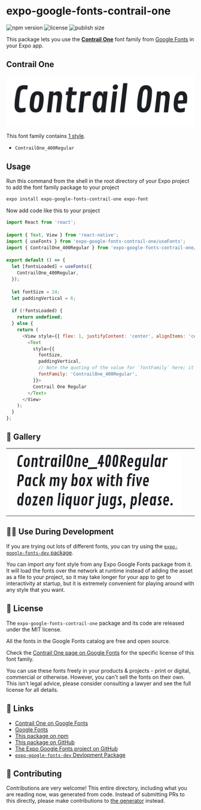 # expo-google-fonts-contrail-one

![npm version](https://flat.badgen.net/npm/v/expo-google-fonts-contrail-one)
![license](https://flat.badgen.net/github/license/expo/google-fonts)
![publish size](https://flat.badgen.net/packagephobia/install/expo-google-fonts-contrail-one)

This package lets you use the [**Contrail One**](https://fonts.google.com/specimen/Contrail+One) font family from [Google Fonts](https://fonts.google.com/) in your Expo app.

## Contrail One

![Contrail One](./font-family.png)

This font family contains [1 style](#-gallery).

- `ContrailOne_400Regular`

## Usage

Run this command from the shell in the root directory of your Expo project to add the font family package to your project
```sh
expo install expo-google-fonts-contrail-one expo-font
```

Now add code like this to your project
```js
import React from 'react';

import { Text, View } from 'react-native';
import { useFonts } from 'expo-google-fonts-contrail-one/useFonts';
import { ContrailOne_400Regular } from 'expo-google-fonts-contrail-one/400Regular';

export default () => {
  let [fontsLoaded] = useFonts({
    ContrailOne_400Regular,
  });

  let fontSize = 24;
  let paddingVertical = 6;

  if (!fontsLoaded) {
    return undefined;
  } else {
    return (
      <View style={{ flex: 1, justifyContent: 'center', alignItems: 'center' }}>
        <Text
          style={{
            fontSize,
            paddingVertical,
            // Note the quoting of the value for `fontFamily` here; it expects a string!
            fontFamily: 'ContrailOne_400Regular',
          }}>
          Contrail One Regular
        </Text>
      </View>
    );
  }
};

```

## 🔡 Gallery


||||
|-|-|-|
|![ContrailOne_400Regular](.//400Regular/ContrailOne_400Regular.ttf.png)||||


## 👩‍💻 Use During Development

If you are trying out lots of different fonts, you can try using the [`expo-google-fonts-dev` package](https://github.com/freeboub/google-fonts/tree/master/font-packages/dev#readme).

You can import *any* font style from any Expo Google Fonts package from it. It will load the fonts
over the network at runtime instead of adding the asset as a file to your project, so it may take longer
for your app to get to interactivity at startup, but it is extremely convenient
for playing around with any style that you want.

## 📖 License

The `expo-google-fonts-contrail-one` package and its code are released under the MIT license.

All the fonts in the Google Fonts catalog are free and open source.

Check the [Contrail One page on Google Fonts](https://fonts.google.com/specimen/Contrail+One) for the specific license of this font family.

You can use these fonts freely in your products & projects - print or digital, commercial or otherwise. However, you can't sell the fonts on their own. This isn't legal advice, please consider consulting a lawyer and see the full license for all details.

## 🔗 Links

- [Contrail One on Google Fonts](https://fonts.google.com/specimen/Contrail+One)
- [Google Fonts](https://fonts.google.com/)
- [This package on npm](https://www.npmjs.com/package/expo-google-fonts-contrail-one)
- [This package on GitHub](https://github.com/freeboub/google-fonts/tree/master/font-packages/contrail-one)
- [The Expo Google Fonts project on GitHub](https://github.com/freeboub/google-fonts)
- [`expo-google-fonts-dev` Devlopment Package](https://github.com/freeboub/google-fonts/tree/master/font-packages/dev)

## 🤝 Contributing

Contributions are very welcome! This entire directory, including what you are reading now, was generated from code. Instead of submitting PRs to this directly, please make contributions to [the generator](https://github.com/freeboub/google-fonts/tree/master/packages/generator) instead.
